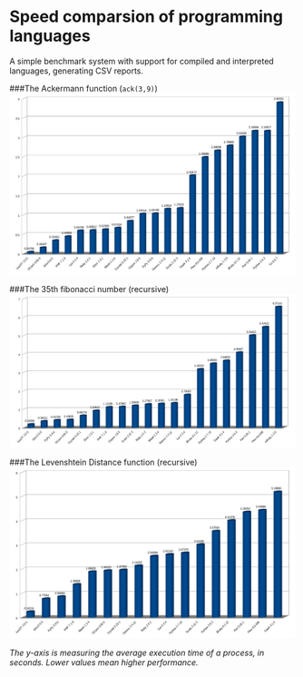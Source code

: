 # Speed comparsion of programming languages

A simple benchmark system with support for compiled and interpreted languages, generating CSV reports.

###The Ackermann function (`ack(3,9)`)
![Ackermann recursive](https://raw.githubusercontent.com/trizen/language-benchmarks/master/Stats/Interpreted/ack-function-3-9.png)

###The 35th fibonacci number (recursive)
![Fibonacci recursive](https://raw.githubusercontent.com/trizen/language-benchmarks/master/Stats/Interpreted/fibonacci-35.png)

###The Levenshtein Distance function (recursive)
![Levenshtein Distance](https://raw.githubusercontent.com/trizen/language-benchmarks/master/Stats/Interpreted/lev-distance.png)

_The y-axis is measuring the average execution time of a process, in seconds. Lower values mean higher performance._
